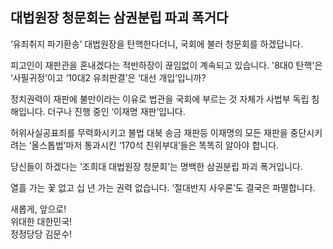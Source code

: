 ## 대법원장 청문회는 삼권분립 파괴 폭거다

‘유죄취지 파기환송’ 대법원장을 탄핵한다더니, 국회에 불러 청문회를 하겠답니다.  

피고인이 재판관을 혼내겠다는 적반하장이 끊임없이 계속되고 있습니다. '8대0 탄핵'은 ‘사필귀정’이고 ‘10대2 유죄판결’은 ‘대선 개입’입니까?  

정치권력이 재판에 불만이라는 이유로 법관을 국회에 부르는 것 자체가 사법부 독립 침해입니다. 더구나 진행 중인 ‘이재명 재판’입니다.   

허위사실공표죄를 무력화시키고 불법 대북 송금 재판등 이재명의 모든 재판을  중단시키려는  ‘올스톱법’마저 통과시킨 ‘170석 친위부대’들은 똑똑히 알아야 합니다.  

당신들이 하겠다는 ‘조희대 대법원장 청문회’는 명백한 삼권분립 파괴 폭거입니다.  

열흘 가는 꽃 없고 십 년 가는 권력 없습니다. ‘절대반지 사우론’도 결국은 파멸합니다.  

새롭게, 앞으로!  
위대한 대한민국!  
정정당당 김문수!